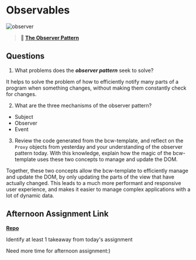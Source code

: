 # Observables

![observer](https://bcw.blob.core.windows.net/public/img/journals/8014045611652045)

> **📖 [The Observer Pattern](https://codeworksacademy.com/fs-student-guide/resources/wk3/04-Observer-Pattern)**

## Questions

1. What problems does the ***observer pattern*** seek to solve?

It helps to solve the problem of how to efficiently notify many parts of a program when something changes, without making them constantly check for changes.

2. What are the three mechanisms of the observer pattern?

- Subject
- Observer
- Event

3. Review the code generated from the bcw-template, and reflect on the `Proxy` objects from yesterday and your understanding of the observer pattern today. With this knowledge, explain how the magic of the bcw-template uses these two concepts to manage and update the DOM.

Together, these two concepts allow the bcw-template to efficiently manage and update the DOM, by only updating the parts of the view that have actually changed. This leads to a much more performant and responsive user experience, and makes it easier to manage complex applications with a lot of dynamic data.

## Afternoon Assignment Link

**[Repo](https://github.com/Alexmquan/fruit_salad)**

Identify at least 1 takeaway from today's assignment

Need more time for afternoon assignment:)
